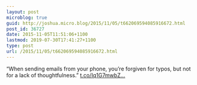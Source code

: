 ```yaml
---
layout: post
microblog: true
guid: http://joshua.micro.blog/2015/11/05/t662069594085916672.html
post_id: 36727
date: 2015-11-05T11:51:06+1100
lastmod: 2019-07-30T17:41:27+1100
type: post
url: /2015/11/05/t662069594085916672.html
---
```

“When sending emails from your phone, you’re forgiven for typos, but not for a lack of thoughtfulness.” [t.co/Iq1G7mwbZ...](https://t.co/Iq1G7mwbZY)
